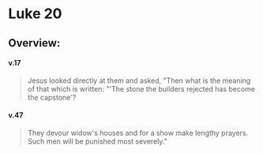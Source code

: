 # Luke 20

## Overview:


#### v.17
>Jesus looked directly at them and asked, "Then what is the meaning of that which is written: "'The stone the builders rejected has become the capstone'?

#### v.47
>They devour widow's houses and for a show make lengthy prayers. Such men will be punished most severely."

